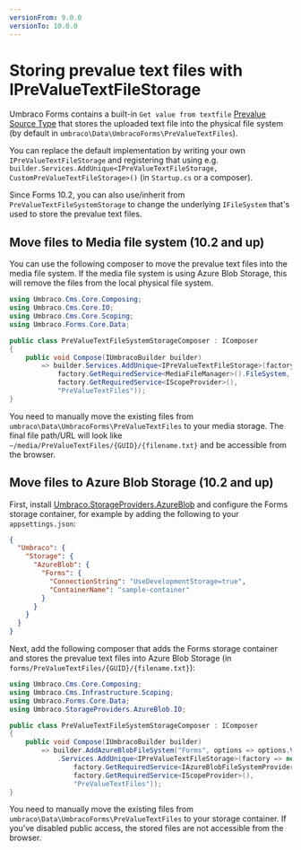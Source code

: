```yaml
---
versionFrom: 9.0.0
versionTo: 10.0.0
---
```


# Storing prevalue text files with IPreValueTextFileStorage

Umbraco Forms contains a built-in `Get value from textfile` [Prevalue Source Type](../Extending/Adding-a-Prevaluesourcetype.md) that stores the uploaded text file into the physical file system (by default in  `umbraco\Data\UmbracoForms\PreValueTextFiles`).

You can replace the default implementation by writing your own `IPreValueTextFileStorage` and registering that using e.g. `builder.Services.AddUnique<IPreValueTextFileStorage, CustomPreValueTextFileStorage>()` (in `Startup.cs` or a composer).

Since Forms 10.2, you can also use/inherit from `PreValueTextFileSystemStorage` to change the underlying `IFileSystem` that's used to store the prevalue text files.

## Move files to Media file system (10.2 and up)

You can use the following composer to move the prevalue text files into the media file system. If the media file system is using Azure Blob Storage, this will remove the files from the local physical file system.

```csharp
using Umbraco.Cms.Core.Composing;
using Umbraco.Cms.Core.IO;
using Umbraco.Cms.Core.Scoping;
using Umbraco.Forms.Core.Data;

public class PreValueTextFileSystemStorageComposer : IComposer
{
    public void Compose(IUmbracoBuilder builder)
        => builder.Services.AddUnique<IPreValueTextFileStorage>(factory => new PreValueTextFileSystemStorage(
            factory.GetRequiredService<MediaFileManager>().FileSystem,
            factory.GetRequiredService<IScopeProvider>(),
            "PreValueTextFiles"));
}
```

You need to manually move the existing files from `umbraco\Data\UmbracoForms\PreValueTextFiles` to your media storage. The final file path/URL will look like `~/media/PreValueTextFiles/{GUID}/{filename.txt}` and be accessible from the browser.

## Move files to Azure Blob Storage (10.2 and up)

First, install [Umbraco.StorageProviders.AzureBlob](https://github.com/umbraco/Umbraco.StorageProviders) and configure the Forms storage container, for example by adding the following to your `appsettings.json`:

```json
{
  "Umbraco": {
    "Storage": {
      "AzureBlob": {
        "Forms": {
          "ConnectionString": "UseDevelopmentStorage=true",
          "ContainerName": "sample-container"
        }
      }
    }
  }
}
```

Next, add the following composer that adds the Forms storage container and stores the prevalue text files into Azure Blob Storage (in `forms/PreValueTextFiles/{GUID}/{filename.txt}`):

```csharp
using Umbraco.Cms.Core.Composing;
using Umbraco.Cms.Infrastructure.Scoping;
using Umbraco.Forms.Core.Data;
using Umbraco.StorageProviders.AzureBlob.IO;

public class PreValueTextFileSystemStorageComposer : IComposer
{
    public void Compose(IUmbracoBuilder builder)
        => builder.AddAzureBlobFileSystem("Forms", options => options.VirtualPath = "~/forms")
            .Services.AddUnique<IPreValueTextFileStorage>(factory => new PreValueTextFileSystemStorage(
                factory.GetRequiredService<IAzureBlobFileSystemProvider>().GetFileSystem("Forms"),
                factory.GetRequiredService<IScopeProvider>(),
                "PreValueTextFiles"));
}
```

You need to manually move the existing files from `umbraco\Data\UmbracoForms\PreValueTextFiles` to your storage container. If you've disabled public access, the stored files are not accessible from the browser.